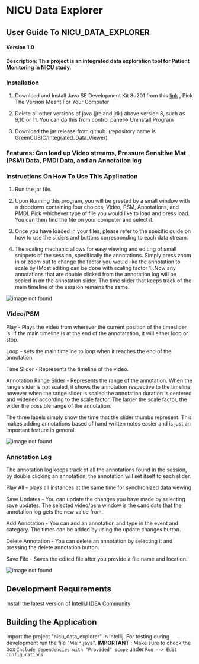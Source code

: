 # NICU Data Explorer

## User Guide To NICU_DATA_EXPLORER

#### Version 1.0

#### Description: This project is an integrated data exploration tool for Patient Monitoring in NICU study.

### Installation


1. Download and Install Java SE Development Kit 8u201 from this [link](http://www.oracle.com/technetwork/java/javase/downloads/jdk8-downloads-2133151.html)
, Pick The Version Meant For Your Computer

2. Delete all other versions of java (jre and jdk) above version 8, such as 9,10 or 11. You can do this from control panel-> Uninstall Program

3. Download the jar release from github. (repository name is GreenCUBIC/Integrated_Data_Viewer)



### Features: Can load up Video streams, Pressure Sensitive Mat (PSM) Data, PMDI Data, and an Annotation log

### Instructions On How To Use This Application

1. Run the jar file.

2. Upon Running this program, you will be greeted by a small window with a dropdown containing four choices, Video, PSM, Annotations, and PMDI. Pick whichever type of file you would like to load and press load. You can then find
the file on your computer and select it.

3. Once you have loaded in your files, please refer to the specific guide on how to use the sliders and buttons corresponding to each data stream.

4. The scaling mechanic allows for easy viewing and editing of small snippets of the session, specifically the annotations. Simply press zoom in or zoom out to change the factor you would like the annotation to scale by (Most editing can be done with scaling factor 1).Now any annotations that are double clicked from the annotation log will be scaled in on the annotation slider. The time slider that keeps track of the main timeline of the session remains the same.

![image not found](https://github.com/amente/nicu_data_explorer/blob/master/Documentation/Main%20Menu.jpg "Main Menu")

### Video/PSM

Play - Plays the video from wherever the current position of the timeslider is. If the main timeline is at the end of the annotatation, it will either loop or stop.

Loop - sets the main timeline to loop when it reaches the end of the annotation.

Time Slider - Represents the timeline of the video.

Annotation Range Slider - Represents the range of the annotation. When the range slider is not scaled, it shows the annotation respective to the timeline, however when the range slider is scaled the annotation duration is centered and widened according to the scale factor. The larger the scale factor, the wider the possible range of the annotation.

The three labels simply show the time that the slider thumbs represent. This makes adding annotations based of hand written notes easier and is just an important feature in general.

![image not found](https://github.com/amente/nicu_data_explorer/blob/master/Documentation/Video%20or%20PSM.jpg "Video/PSM")

### Annotation Log

The annotation log keeps track of all the annotations found in the session, by double clicking an annotation, the annotation will set itself to each slider.

Play All - plays all instances at the same time for synchronized data viewing

Save Updates - You can update the changes you have made by selecting save updates. The selected video/psm window is the candidate that the annotation log gets the new value from.

Add Annotation - You can add an annotation and type in the event and category. The times can be added by using the update changes button.

Delete Annotation - You can delete an annotation by selecting it and pressing the delete annotation button.

Save File - Saves the edited file after you provide a file name and location.

![image not found](https://github.com/amente/nicu_data_explorer/blob/master/Documentation/Annotation%20Log.jpg "Annotation Log")

## Development Requirements

Install the latest version of [IntelliJ IDEA Community](https://www.jetbrains.com/idea/download/#section=windows)

## Building the Application

Import the project "nicu_data_explorer" in Intellij. For testing during development run the file "Main.java".
 **IMPORTANT** : Make sure to check the box `Include dependencies with "Provided" scope` under `Run --> Edit Configurations`
